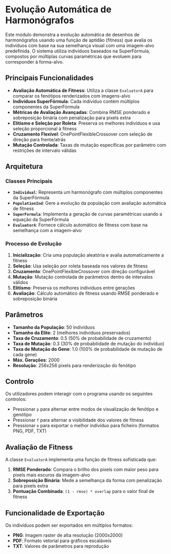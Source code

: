 # Evolução Automática de Harmonógrafos

Este módulo demonstra a evolução automática de desenhos de harmonógrafos usando uma função de aptidão (fitness) que avalia os indivíduos com base na sua semelhança visual com uma imagem-alvo predefinida. O sistema utiliza indivíduos baseados na SuperFórmula, compostos por múltiplas curvas paramétricas que evoluem para corresponder à forma-alvo.


## Principais Funcionalidades

- **Avaliação Automática de Fitness**: Utiliza a classe `EvaluatorA` para comparar os fenótipos renderizados com imagens-alvo  
- **Indivíduos SuperFórmula**: Cada indivíduo contém múltiplos componentes da SuperFórmula  
- **Métricas de Avaliação Avançadas**: Combina RMSE ponderado e sobreposição binária com penalização para pixels extra  
- **Elitismo e Seleção por Roleta**: Preserva os melhores indivíduos e usa seleção proporcional à fitness  
- **Cruzamento Flexível**: OnePointFlexibleCrossover com seleção de direção para frente/atrás  
- **Mutação Controlada**: Taxas de mutação específicas por parâmetro com restrições de intervalo válidas  

## Arquitetura

### Classes Principais

- **`Individual`**: Representa um harmonógrafo com múltiplos componentes da SuperFórmula  
- **`PopulationInd`**: Gere a evolução da população com avaliação automática de fitness  
- **`SuperFormula`**: Implementa a geração de curvas paramétricas usando a equação da SuperFórmula  
- **`EvaluatorA`**: Fornece cálculo automático de fitness com base na semelhança com a imagem-alvo  

### Processo de Evolução

1. **Inicialização**: Cria uma população aleatória e avalia automaticamente a fitness  
2. **Seleção**: Usa seleção por roleta baseada nos valores de fitness  
3. **Cruzamento**: OnePointFlexibleCrossover com direção configurável  
4. **Mutação**: Mutação controlada de parâmetros dentro de intervalos válidos  
5. **Elitismo**: Preserva os melhores indivíduos entre gerações  
6. **Avaliação**: Cálculo automático de fitness usando RMSE ponderado e sobreposição binária  

## Parâmetros

- **Tamanho da População**: 50 indivíduos  
- **Tamanho da Elite**: 2 (melhores indivíduos preservados)  
- **Taxa de Cruzamento**: 0.5 (50% de probabilidade de cruzamento)  
- **Taxa de Mutação**: 0.3 (30% de probabilidade de mutação do indivíduo)  
- **Taxa de Mutação do Gene**: 1.0 (100% de probabilidade de mutação de cada gene)  
- **Máx. Gerações**: 2000  
- **Resolução**: 256x256 pixels para renderização do fenótipo  

## Controlo

Os utilizadores podem interagir com o programa usando os seguintes controlos:

- Pressionar `p` para alternar entre modos de visualização de fenótipo e genótipo  
- Pressionar `f` para alternar a visibilidade dos valores de fitness  
- Pressionar `e` para exportar o melhor indivíduo para ficheiro (formatos PNG, PDF, TXT)  

## Avaliação de Fitness

A classe `EvaluatorA` implementa uma função de fitness sofisticada que:

1. **RMSE Ponderado**: Compara o brilho dos pixels com maior peso para pixels mais escuros da imagem-alvo  
2. **Sobreposição Binária**: Mede a semelhança da forma com penalização para pixels extra  
3. **Pontuação Combinada**: `(1 - rmse) * overlap` para o valor final de fitness  

## Funcionalidade de Exportação

Os indivíduos podem ser exportados em múltiplos formatos:  
- **PNG**: Imagem raster de alta resolução (2000x2000)  
- **PDF**: Formato vetorial para gráficos escaláveis  
- **TXT**: Valores de parâmetros para reprodução  



